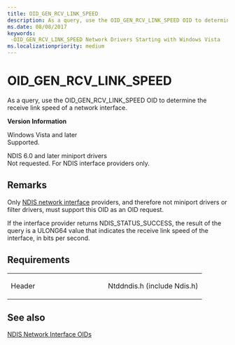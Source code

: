 ```yaml
---
title: OID_GEN_RCV_LINK_SPEED
description: As a query, use the OID_GEN_RCV_LINK_SPEED OID to determine the receive link speed of a network interface. Version Information Windows Vista and laterSupported. NDIS 6.0 and later miniport driversNot requested. For NDIS interface providers only.
ms.date: 08/08/2017
keywords: 
 -OID_GEN_RCV_LINK_SPEED Network Drivers Starting with Windows Vista
ms.localizationpriority: medium
---
```


# OID\_GEN\_RCV\_LINK\_SPEED


As a query, use the OID\_GEN\_RCV\_LINK\_SPEED OID to determine the receive link speed of a network interface.

**Version Information**

<a href="" id="windows-vista-and-later"></a>Windows Vista and later  
Supported.

<a href="" id="ndis-6-0-and-later-miniport-drivers"></a>NDIS 6.0 and later miniport drivers  
Not requested. For NDIS interface providers only.

## Remarks

Only [NDIS network interface](./ndis-network-interfaces2.md) providers, and therefore not miniport drivers or filter drivers, must support this OID as an OID request.

If the interface provider returns NDIS\_STATUS\_SUCCESS, the result of the query is a ULONG64 value that indicates the receive link speed of the interface, in bits per second.

## Requirements

<table>
<colgroup>
<col width="50%" />
<col width="50%" />
</colgroup>
<tbody>
<tr class="odd">
<td><p>Header</p></td>
<td>Ntddndis.h (include Ndis.h)</td>
</tr>
</tbody>
</table>

## See also


[NDIS Network Interface OIDs](./ndis-network-interface-oids.md)

 


